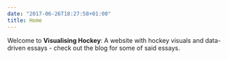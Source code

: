 ```yaml
---
date: "2017-06-26T18:27:58+01:00"
title: Home
---
```


Welcome to **Visualising Hockey**: A website with hockey visuals and data-driven essays - check out the blog for some of said essays.


